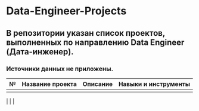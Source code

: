 # Data-Engineer-Projects

## В репозитории указан список проектов, выполненных по направлению Data Engineer (Дата-инженер).
### Источники данных не приложены.

|   № |    Название проекта  | Описание |  Навыки и инструменты |
|:----|:---------------------|:---------|:----------------------|
|     |                      |          |                       |
|
|
|
